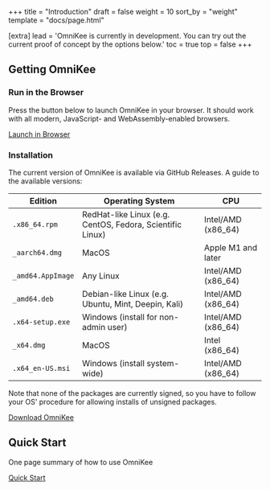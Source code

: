 +++
title = "Introduction"
draft = false
weight = 10
sort_by = "weight"
template = "docs/page.html"

[extra]
lead = 'OmniKee is currently in development. You can try out the current proof of concept by the options below.'
toc = true
top = false
+++

## Getting OmniKee

### Run in the Browser

Press the button below to launch OmniKee in your browser. It should work with all modern, JavaScript- and WebAssembly-enabled browsers.

<a target="_blank" class="btn btn-primary btn-lg px-4 mb-2" href="https://omnikee.github.io/OmniKee/">Launch in Browser</a>

### Installation

The current version of OmniKee is available via GitHub Releases. A guide to the available versions:

| Edition            | Operating System                                           | CPU                          |
| ------------------ | ---------------------------------------------------------- | ---------------------------- |
| `.x86_64.rpm`      | RedHat-like Linux (e.g. CentOS, Fedora, Scientific Linux)  | Intel/AMD (x86_64)           |
| `_aarch64.dmg`     | MacOS                                                      | Apple M1 and later           |
| `_amd64.AppImage`  | Any Linux                                                  | Intel/AMD (x86_64)           |
| `_amd64.deb`       | Debian-like Linux (e.g. Ubuntu, Mint, Deepin, Kali)        | Intel/AMD (x86_64)           |
| `.x64-setup.exe`   | Windows (install for non-admin user)                       | Intel/AMD (x86_64)           |
| `_x64.dmg`         | MacOS                                                      | Intel (x86_64)               |
| `.x64_en-US.msi`   | Windows (install system-wide)                              | Intel/AMD (x86_64)           |

Note that none of the packages are currently signed, so you have to follow your OS' procedure for allowing installs of unsigned packages.

<a target="_blank" class="btn btn-primary btn-lg px-4 mb-2" href="https://github.com/OmniKee/OmniKee/releases/latest">Download OmniKee</a>

## Quick Start

One page summary of how to use OmniKee

<a class="btn btn-primary btn-lg px-4 mb-2" href="../quick-start/">Quick Start</a>
